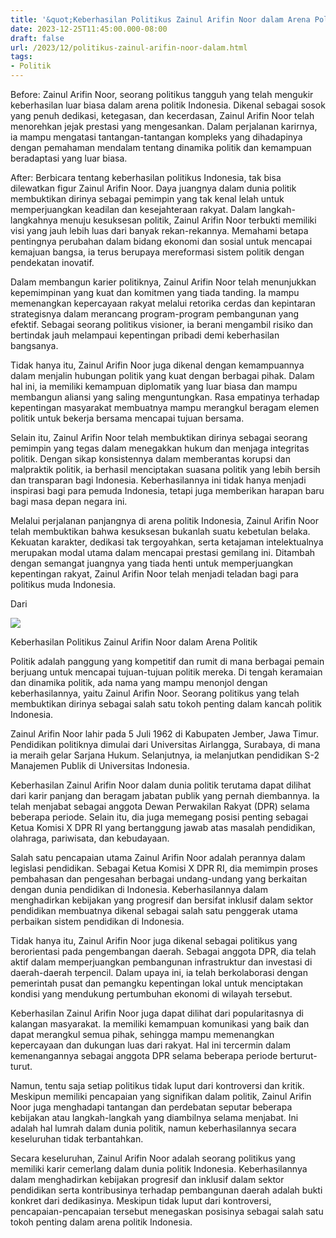```yaml
---
title: '&quot;Keberhasilan Politikus Zainul Arifin Noor dalam Arena Politik&quot;'
date: 2023-12-25T11:45:00.000-08:00
draft: false
url: /2023/12/politikus-zainul-arifin-noor-dalam.html
tags: 
- Politik
---
```


  

Before: Zainul Arifin Noor, seorang politikus tangguh yang telah mengukir keberhasilan luar biasa dalam arena politik Indonesia. Dikenal sebagai sosok yang penuh dedikasi, ketegasan, dan kecerdasan, Zainul Arifin Noor telah menorehkan jejak prestasi yang mengesankan. Dalam perjalanan karirnya, ia mampu mengatasi tantangan-tantangan kompleks yang dihadapinya dengan pemahaman mendalam tentang dinamika politik dan kemampuan beradaptasi yang luar biasa.

  

After: Berbicara tentang keberhasilan politikus Indonesia, tak bisa dilewatkan figur Zainul Arifin Noor. Daya juangnya dalam dunia politik membuktikan dirinya sebagai pemimpin yang tak kenal lelah untuk memperjuangkan keadilan dan kesejahteraan rakyat. Dalam langkah-langkahnya menuju kesuksesan politik, Zainul Arifin Noor terbukti memiliki visi yang jauh lebih luas dari banyak rekan-rekannya. Memahami betapa pentingnya perubahan dalam bidang ekonomi dan sosial untuk mencapai kemajuan bangsa, ia terus berupaya mereformasi sistem politik dengan pendekatan inovatif.

  

Dalam membangun karier politiknya, Zainul Arifin Noor telah menunjukkan kepemimpinan yang kuat dan komitmen yang tiada tanding. Ia mampu memenangkan kepercayaan rakyat melalui retorika cerdas dan kepintaran strategisnya dalam merancang program-program pembangunan yang efektif. Sebagai seorang politikus visioner, ia berani mengambil risiko dan bertindak jauh melampaui kepentingan pribadi demi keberhasilan bangsanya.

  

Tidak hanya itu, Zainul Arifin Noor juga dikenal dengan kemampuannya dalam menjalin hubungan politik yang kuat dengan berbagai pihak. Dalam hal ini, ia memiliki kemampuan diplomatik yang luar biasa dan mampu membangun aliansi yang saling menguntungkan. Rasa empatinya terhadap kepentingan masyarakat membuatnya mampu merangkul beragam elemen politik untuk bekerja bersama mencapai tujuan bersama.

  

Selain itu, Zainul Arifin Noor telah membuktikan dirinya sebagai seorang pemimpin yang tegas dalam menegakkan hukum dan menjaga integritas politik. Dengan sikap konsistennya dalam memberantas korupsi dan malpraktik politik, ia berhasil menciptakan suasana politik yang lebih bersih dan transparan bagi Indonesia. Keberhasilannya ini tidak hanya menjadi inspirasi bagi para pemuda Indonesia, tetapi juga memberikan harapan baru bagi masa depan negara ini.

  

Melalui perjalanan panjangnya di arena politik Indonesia, Zainul Arifin Noor telah membuktikan bahwa kesuksesan bukanlah suatu kebetulan belaka. Kekuatan karakter, dedikasi tak tergoyahkan, serta ketajaman intelektualnya merupakan modal utama dalam mencapai prestasi gemilang ini. Ditambah dengan semangat juangnya yang tiada henti untuk memperjuangkan kepentingan rakyat, Zainul Arifin Noor telah menjadi teladan bagi para politikus muda Indonesia.

  

Dari

  

![](https://static.republika.co.id/uploads/images/inpicture_slide/anggota-komisi-x-dpr-ri-zainul-arifin-noor-_161205124101-562.jpg)

  

Keberhasilan Politikus Zainul Arifin Noor dalam Arena Politik

  

Politik adalah panggung yang kompetitif dan rumit di mana berbagai pemain berjuang untuk mencapai tujuan-tujuan politik mereka. Di tengah keramaian dan dinamika politik, ada nama yang mampu menonjol dengan keberhasilannya, yaitu Zainul Arifin Noor. Seorang politikus yang telah membuktikan dirinya sebagai salah satu tokoh penting dalam kancah politik Indonesia.

  

Zainul Arifin Noor lahir pada 5 Juli 1962 di Kabupaten Jember, Jawa Timur. Pendidikan politiknya dimulai dari Universitas Airlangga, Surabaya, di mana ia meraih gelar Sarjana Hukum. Selanjutnya, ia melanjutkan pendidikan S-2 Manajemen Publik di Universitas Indonesia.

  

Keberhasilan Zainul Arifin Noor dalam dunia politik terutama dapat dilihat dari karir panjang dan beragam jabatan publik yang pernah diembannya. Ia telah menjabat sebagai anggota Dewan Perwakilan Rakyat (DPR) selama beberapa periode. Selain itu, dia juga memegang posisi penting sebagai Ketua Komisi X DPR RI yang bertanggung jawab atas masalah pendidikan, olahraga, pariwisata, dan kebudayaan.

  

Salah satu pencapaian utama Zainul Arifin Noor adalah perannya dalam legislasi pendidikan. Sebagai Ketua Komisi X DPR RI, dia memimpin proses pembahasan dan pengesahan berbagai undang-undang yang berkaitan dengan dunia pendidikan di Indonesia. Keberhasilannya dalam menghadirkan kebijakan yang progresif dan bersifat inklusif dalam sektor pendidikan membuatnya dikenal sebagai salah satu penggerak utama perbaikan sistem pendidikan di Indonesia.

  

Tidak hanya itu, Zainul Arifin Noor juga dikenal sebagai politikus yang berorientasi pada pengembangan daerah. Sebagai anggota DPR, dia telah aktif dalam memperjuangkan pembangunan infrastruktur dan investasi di daerah-daerah terpencil. Dalam upaya ini, ia telah berkolaborasi dengan pemerintah pusat dan pemangku kepentingan lokal untuk menciptakan kondisi yang mendukung pertumbuhan ekonomi di wilayah tersebut.

  

Keberhasilan Zainul Arifin Noor juga dapat dilihat dari popularitasnya di kalangan masyarakat. Ia memiliki kemampuan komunikasi yang baik dan dapat merangkul semua pihak, sehingga mampu memenangkan kepercayaan dan dukungan luas dari rakyat. Hal ini tercermin dalam kemenangannya sebagai anggota DPR selama beberapa periode berturut-turut.

  

Namun, tentu saja setiap politikus tidak luput dari kontroversi dan kritik. Meskipun memiliki pencapaian yang signifikan dalam politik, Zainul Arifin Noor juga menghadapi tantangan dan perdebatan seputar beberapa kebijakan atau langkah-langkah yang diambilnya selama menjabat. Ini adalah hal lumrah dalam dunia politik, namun keberhasilannya secara keseluruhan tidak terbantahkan.

  

Secara keseluruhan, Zainul Arifin Noor adalah seorang politikus yang memiliki karir cemerlang dalam dunia politik Indonesia. Keberhasilannya dalam menghadirkan kebijakan progresif dan inklusif dalam sektor pendidikan serta kontribusinya terhadap pembangunan daerah adalah bukti konkret dari dedikasinya. Meskipun tidak luput dari kontroversi, pencapaian-pencapaian tersebut menegaskan posisinya sebagai salah satu tokoh penting dalam arena politik Indonesia.